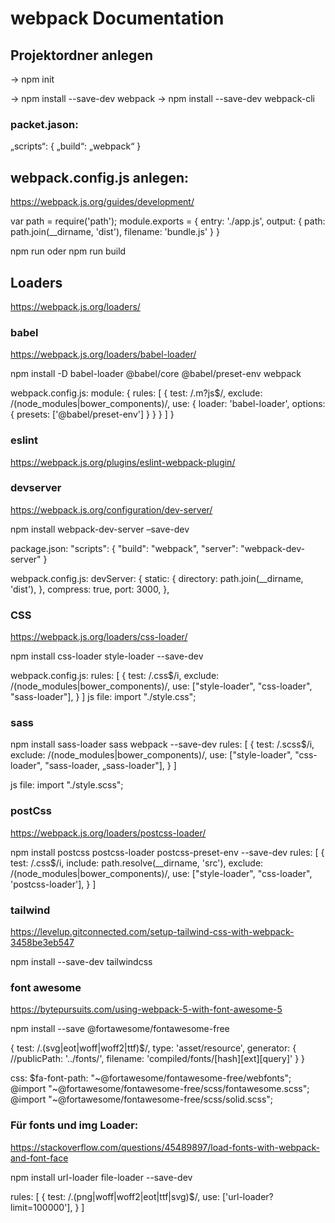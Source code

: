 # webpack Documentation

## Projektordner anlegen 
→ npm init

→ npm install --save-dev webpack
→ npm install --save-dev webpack-cli

### packet.jason:
„scripts“: {
„build“: „webpack“
}

## webpack.config.js anlegen:
https://webpack.js.org/guides/development/

var path = require('path');
module.exports = {
    entry: './app.js',
    output: {
        path: path.join(__dirname, 'dist'),
        filename: 'bundle.js'
    }
}

npm run oder npm run build


## Loaders
https://webpack.js.org/loaders/


### babel
https://webpack.js.org/loaders/babel-loader/

npm install -D babel-loader @babel/core @babel/preset-env webpack

webpack.config.js:
module: {
  rules: [
    {
      test: /\.m?js$/,
      exclude: /(node_modules|bower_components)/,
      use: {
        loader: 'babel-loader',
        options: {
          presets: ['@babel/preset-env']
        }
      }
    }
  ]
}

### eslint
https://webpack.js.org/plugins/eslint-webpack-plugin/


### devserver
https://webpack.js.org/configuration/dev-server/

npm install webpack-dev-server –save-dev

package.json:
"scripts": {
    "build": "webpack",
    "server": "webpack-dev-server"
}

webpack.config.js:
devServer: {
    static: {
        directory: path.join(__dirname, 'dist'),
    },
    compress: true,
    port: 3000,
},

	
### CSS
https://webpack.js.org/loaders/css-loader/

npm install css-loader style-loader --save-dev 

webpack.config.js:
rules: [
    {
        test: /\.css$/i,
        exclude: /(node_modules|bower_components)/,
        use: ["style-loader", "css-loader", "sass-loader"],
    }
]
js file:
import "./style.css";


### sass
npm install sass-loader sass webpack --save-dev 
rules: [
    {
        test: /\.scss$/i,
        exclude: /(node_modules|bower_components)/,
        use: ["style-loader", "css-loader", "sass-loader, „sass-loader"],
    }
]

js file:
import "./style.scss";


### postCss
https://webpack.js.org/loaders/postcss-loader/

npm install postcss postcss-loader postcss-preset-env --save-dev
rules: [
    {
        test: /\.css$/i,
        include: path.resolve(__dirname, 'src'),
        exclude: /(node_modules|bower_components)/,
        use: ["style-loader", "css-loader", 'postcss-loader'],
    }
]


### tailwind
https://levelup.gitconnected.com/setup-tailwind-css-with-webpack-3458be3eb547

npm install --save-dev tailwindcss


### font awesome
https://bytepursuits.com/using-webpack-5-with-font-awesome-5

npm install --save @fortawesome/fontawesome-free

{
    test: /\.(svg|eot|woff|woff2|ttf)$/,
    type: 'asset/resource',
    generator: {
        //publicPath: '../fonts/',
        filename: 'compiled/fonts/[hash][ext][query]'
    }
}

css:
$fa-font-path: "~@fortawesome/fontawesome-free/webfonts";
@import "~@fortawesome/fontawesome-free/scss/fontawesome.scss";
@import "~@fortawesome/fontawesome-free/scss/solid.scss";






### Für fonts und img Loader:

https://stackoverflow.com/questions/45489897/load-fonts-with-webpack-and-font-face

npm install url-loader file-loader --save-dev

rules: [
    { 
        test: /\.(png|woff|woff2|eot|ttf|svg)$/, 
        use: ['url-loader?limit=100000'],
    }
]
